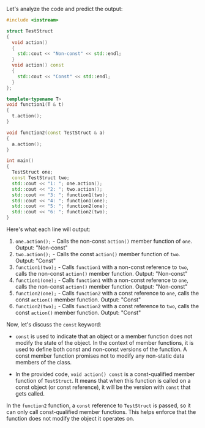 Let's analyze the code and predict the output:

```cpp
#include <iostream>

struct TestStruct
{
  void action()
  {
    std::cout << "Non-const" << std::endl;
  }
  void action() const
  {
    std::cout << "Const" << std::endl;
  }
};

template<typename T>
void function1(T & t)
{
  t.action();
}

void function2(const TestStruct & a)
{
  a.action();
}

int main()
{
  TestStruct one;
  const TestStruct two;
  std::cout << "1: "; one.action();
  std::cout << "2: "; two.action();
  std::cout << "3: "; function1(two);
  std::cout << "4: "; function1(one);
  std::cout << "5: "; function2(one);
  std::cout << "6: "; function2(two);
}
```

Here's what each line will output:

1. `one.action();` - Calls the non-const `action()` member function of `one`. Output: "Non-const"
2. `two.action();` - Calls the const `action()` member function of `two`. Output: "Const"
3. `function1(two);` - Calls `function1` with a non-const reference to `two`, calls the non-const `action()` member function. Output: "Non-const"
4. `function1(one);` - Calls `function1` with a non-const reference to `one`, calls the non-const `action()` member function. Output: "Non-const"
5. `function2(one);` - Calls `function2` with a const reference to `one`, calls the const `action()` member function. Output: "Const"
6. `function2(two);` - Calls `function2` with a const reference to `two`, calls the const `action()` member function. Output: "Const"

Now, let's discuss the `const` keyword:

- `const` is used to indicate that an object or a member function does not modify the state of the object. In the context of member functions, it is used to define both const and non-const versions of the function. A const member function promises not to modify any non-static data members of the class.
  
- In the provided code, `void action() const` is a const-qualified member function of `TestStruct`. It means that when this function is called on a const object (or const reference), it will be the version with `const` that gets called.

In the `function2` function, a `const` reference to `TestStruct` is passed, so it can only call const-qualified member functions. This helps enforce that the function does not modify the object it operates on.